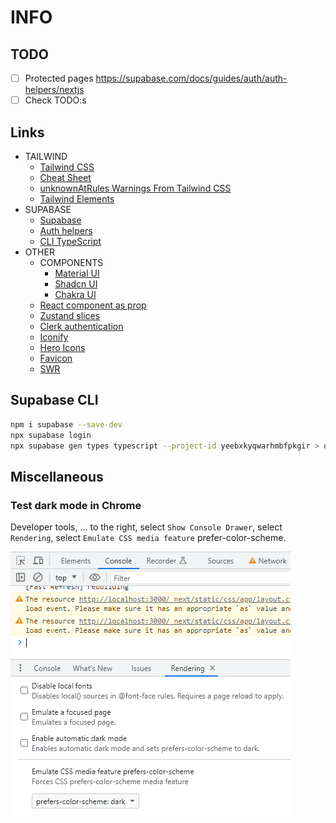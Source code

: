 # INFO

## TODO

- [ ] Protected pages https://supabase.com/docs/guides/auth/auth-helpers/nextjs
- [ ] Check TODO:s

## Links

- TAILWIND
  - [Tailwind CSS](https://tailwindcss.com/)
  - [Cheat Sheet](https://tailwindcomponents.com/cheatsheet/)
  - [unknownAtRules Warnings From Tailwind CSS](https://www.codeconcisely.com/posts/tailwind-css-unknown-at-rules/)
  - [Tailwind Elements](https://tailwind-elements.com/)
- SUPABASE
  - [Supabase](https://supabase.com/)
  - [Auth helpers](https://supabase.com/docs/guides/auth/auth-helpers/nextjs)
  - [CLI TypeScript](https://supabase.com/docs/reference/javascript/typescript-support)
- OTHER
  - COMPONENTS
    - [Material UI](https://mui.com/material-ui/)
    - [Shadcn UI](https://ui.shadcn.com/)
    - [Chakra UI](https://chakra-ui.com/)
  - [React component as prop](https://www.developerway.com/posts/react-component-as-prop-the-right-way)
  - [Zustand slices](https://github.com/pmndrs/zustand/blob/main/docs/guides/slices-pattern.md)
  - [Clerk authentication](https://clerk.com/)
  - [Iconify](https://iconify.design/)
  - [Hero Icons](https://heroicons.com/)
  - [Favicon](https://realfavicongenerator.net/)
  - [SWR](https://swr.vercel.app/)

## Supabase CLI

```sh
npm i supabase --save-dev
npx supabase login
npx supabase gen types typescript --project-id yeebxkyqwarhmbfpkgir > database.types.ts
```

## Miscellaneous

### Test dark mode in Chrome

Developer tools, ... to the right, select `Show Console Drawer`, select `Rendering`, select `Emulate CSS media feature` prefer-color-scheme.

![Test dark mode in Chrome](./doc/test-dark-mode-in-chrome.png)
